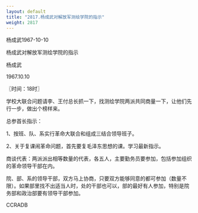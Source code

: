 ```yaml
---
layout: default
title: "2817.杨成武对解放军测绘学院的指示"
weight: 2817
---
```


杨成武1967-10-10

杨成武对解放军测绘学院的指示

杨成武

1967.10.10

〖时间：18时〗

学校大联合问题请李、王付总长抓一下，找测绘学院两派共同商量一下，让他们先行一步，做出个榜样来。

总参首长指示：

1、按班、队、系实行革命大联合和组成三结合领导班子。

2、关于复课闹革命问题，首先要复毛泽东思想的课。学习最新指示。

商谈代表：两派派出相等数量的代表，各五人，主要勤务员要参加，包括参加组织的革命领导干部在内。

院、部、系的领导干部，双方马上协商，只要双方能够同意的都可参加（数量不限）。如果部里找不出适当人时，处的干部也可以，部的最好有人参加，特别是院务部和政治部要有领导干部参加。

CCRADB

